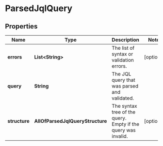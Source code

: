 # ParsedJqlQuery

## Properties
Name | Type | Description | Notes
------------ | ------------- | ------------- | -------------
**errors** | **List&lt;String&gt;** | The list of syntax or validation errors. |  [optional]
**query** | **String** | The JQL query that was parsed and validated. | 
**structure** | **AllOfParsedJqlQueryStructure** | The syntax tree of the query. Empty if the query was invalid. |  [optional]
